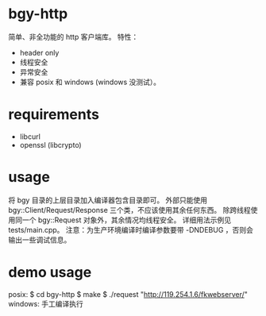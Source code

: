 # bgy-http
简单、非全功能的 http 客户端库。
特性：
* header only
* 线程安全
* 异常安全
* 兼容 posix 和 windows (windows 没测试）。

# requirements
* libcurl
* openssl (libcrypto)

# usage
将 bgy 目录的上层目录加入编译器包含目录即可。
外部只能使用 bgy::Client/Request/Response 三个类，不应该使用其余任何东西。
除跨线程使用同一个 bgy::Request 对象外，其余情况均线程安全。
详细用法示例见 tests/main.cpp。
注意：为生产环境编译时编译参数要带 -DNDEBUG ，否则会输出一些调试信息。

# demo usage
posix:
$ cd bgy-http
$ make
$ ./request "http://119.254.1.6/fkwebserver/"
windows:
手工编译执行
